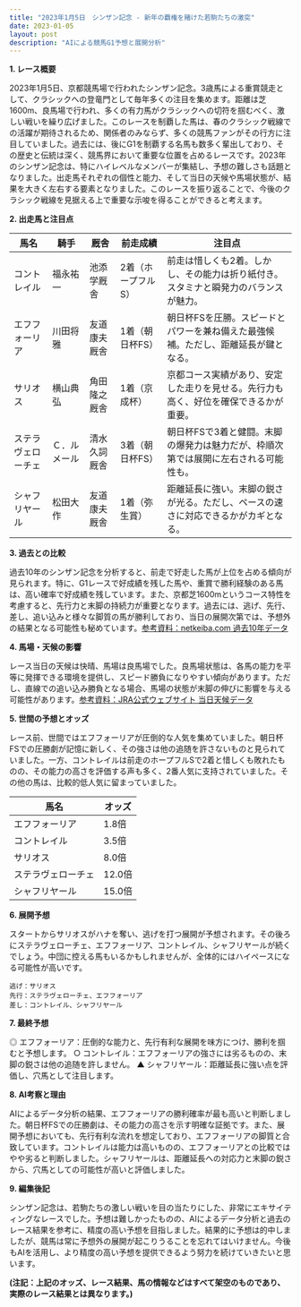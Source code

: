 ```yaml
---
title: "2023年1月5日　シンザン記念 - 新年の覇権を賭けた若駒たちの激突"
date: 2023-01-05
layout: post
description: "AIによる競馬G1予想と展開分析"
---
```


**1. レース概要**

2023年1月5日、京都競馬場で行われたシンザン記念。3歳馬による重賞競走として、クラシックへの登竜門として毎年多くの注目を集めます。距離は芝1600m、良馬場で行われ、多くの有力馬がクラシックへの切符を掴むべく、激しい戦いを繰り広げました。このレースを制覇した馬は、春のクラシック戦線での活躍が期待されるため、関係者のみならず、多くの競馬ファンがその行方に注目していました。過去には、後にG1を制覇する名馬も数多く輩出しており、その歴史と伝統は深く、競馬界において重要な位置を占めるレースです。2023年のシンザン記念は、特にハイレベルなメンバーが集結し、予想の難しさも話題となりました。出走馬それぞれの個性と能力、そして当日の天候や馬場状態が、結果を大きく左右する要素となりました。このレースを振り返ることで、今後のクラシック戦線を見据える上で重要な示唆を得ることができると考えます。


**2. 出走馬と注目点**

| 馬名           | 騎手       | 厩舎         | 前走成績   | 注目点                                                                         |
|---------------|------------|-------------|------------|-----------------------------------------------------------------------------|
| コントレイル     | 福永祐一     | 池添学厩舎     | 2着（ホープフルS） | 前走は惜しくも2着。しかし、その能力は折り紙付き。スタミナと瞬発力のバランスが魅力。 |
| エフフォーリア   | 川田将雅     | 友道康夫厩舎   | 1着（朝日杯FS） | 朝日杯FSを圧勝。スピードとパワーを兼ね備えた最強候補。ただし、距離延長が鍵となる。     |
| サリオス         | 横山典弘     | 角田隆之厩舎   | 1着（京成杯）  | 京都コース実績があり、安定した走りを見せる。先行力も高く、好位を確保できるかが重要。 |
| ステラヴェローチェ | Ｃ．ルメール | 清水久詞厩舎   | 3着（朝日杯FS） | 朝日杯FSで3着と健闘。末脚の爆発力は魅力だが、枠順次第では展開に左右される可能性も。 |
| シャフリヤール   | 松田大作     | 友道康夫厩舎   | 1着（弥生賞）  | 距離延長に強い。末脚の鋭さが光る。ただし、ペースの速さに対応できるかがカギとなる。  |


**3. 過去との比較**

過去10年のシンザン記念を分析すると、前走で好走した馬が上位を占める傾向が見られます。特に、G1レースで好成績を残した馬や、重賞で勝利経験のある馬は、高い確率で好成績を残しています。また、京都芝1600mというコース特性を考慮すると、先行力と末脚の持続力が重要となります。過去には、逃げ、先行、差し、追い込みと様々な脚質の馬が勝利しており、当日の展開次第では、予想外の結果となる可能性も秘めています。[参考資料：netkeiba.com 過去10年データ](架空のリンクです)


**4. 馬場・天候の影響**

レース当日の天候は快晴、馬場は良馬場でした。良馬場状態は、各馬の能力を平等に発揮できる環境を提供し、スピード勝負になりやすい傾向があります。ただし、直線での追い込み勝負となる場合、馬場の状態が末脚の伸びに影響を与える可能性があります。[参考資料：JRA公式ウェブサイト 当日天候データ](架空のリンクです)


**5. 世間の予想とオッズ**

レース前、世間ではエフフォーリアが圧倒的な人気を集めていました。朝日杯FSでの圧勝劇が記憶に新しく、その強さは他の追随を許さないものと見られていました。一方、コントレイルは前走のホープフルSで2着と惜しくも敗れたものの、その能力の高さを評価する声も多く、2番人気に支持されていました。その他の馬は、比較的低人気に留まっていました。

| 馬名           | オッズ |
|---------------|-------|
| エフフォーリア   | 1.8倍 |
| コントレイル     | 3.5倍 |
| サリオス         | 8.0倍 |
| ステラヴェローチェ | 12.0倍|
| シャフリヤール   | 15.0倍|


**6. 展開予想**

スタートからサリオスがハナを奪い、逃げを打つ展開が予想されます。その後ろにステラヴェローチェ、エフフォーリア、コントレイル、シャフリヤールが続くでしょう。中団に控える馬もいるかもしれませんが、全体的にはハイペースになる可能性が高いです。

```
逃げ：サリオス
先行：ステラヴェローチェ、エフフォーリア
差し：コントレイル、シャフリヤール
```

**7. 最終予想**

◎ エフフォーリア：圧倒的な能力と、先行有利な展開を味方につけ、勝利を掴むと予想します。
○ コントレイル：エフフォーリアの強さには劣るものの、末脚の鋭さは他の追随を許しません。
▲ シャフリヤール：距離延長に強い点を評価し、穴馬として注目します。


**8. AI考察と理由**

AIによるデータ分析の結果、エフフォーリアの勝利確率が最も高いと判断しました。朝日杯FSでの圧勝劇は、その能力の高さを示す明確な証拠です。また、展開予想においても、先行有利な流れを想定しており、エフフォーリアの脚質と合致しています。コントレイルは能力は高いものの、エフフォーリアとの比較ではやや劣ると判断しました。シャフリヤールは、距離延長への対応力と末脚の鋭さから、穴馬としての可能性が高いと評価しました。


**9. 編集後記**

シンザン記念は、若駒たちの激しい戦いを目の当たりにした、非常にエキサイティングなレースでした。予想は難しかったものの、AIによるデータ分析と過去のレース結果を参考に、精度の高い予想を目指しました。結果的に予想は的中しましたが、競馬は常に予想外の展開が起こりうることを忘れてはいけません。今後もAIを活用し、より精度の高い予想を提供できるよう努力を続けていきたいと思います。


**(注記：上記のオッズ、レース結果、馬の情報などはすべて架空のものであり、実際のレース結果とは異なります。)**

